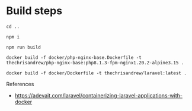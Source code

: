 # Build steps

```
cd ..
```

```
npm i
```

```
npm run build
```

```
docker build -f docker/php-nginx-base.Dockerfile -t thechrisandrew/php-nginx-base:php8.1.3-fpm-nginx1.20.2-alpine3.15 .
```

```
docker build -f docker/Dockerfile -t thechrisandrew/laravel:latest .
```

References
- https://adevait.com/laravel/containerizing-laravel-applications-with-docker
